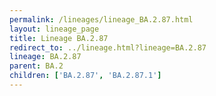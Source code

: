 ```yaml
---
permalink: /lineages/lineage_BA.2.87.html
layout: lineage_page
title: Lineage BA.2.87
redirect_to: ../lineage.html?lineage=BA.2.87
lineage: BA.2.87
parent: BA.2
children: ['BA.2.87', 'BA.2.87.1']
---
```

